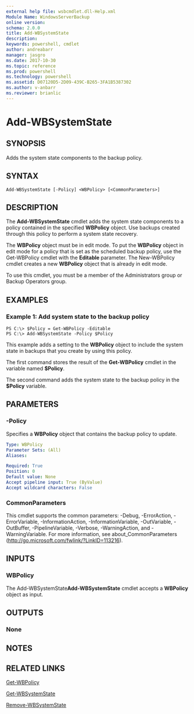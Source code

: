 ```yaml
---
external help file: wsbcmdlet.dll-Help.xml
Module Name: WindowsServerBackup
online version: 
schema: 2.0.0
title: Add-WBSystemState
description: 
keywords: powershell, cmdlet
author: andreabarr
manager: jasgro
ms.date: 2017-10-30
ms.topic: reference
ms.prod: powershell
ms.technology: powershell
ms.assetid: D07120D5-2D09-439C-B265-3FA1B5387302
ms.author: v-anbarr
ms.reviewer: brianlic
---
```


# Add-WBSystemState

## SYNOPSIS
Adds the system state components to the backup policy.

## SYNTAX

```
Add-WBSystemState [-Policy] <WBPolicy> [<CommonParameters>]
```

## DESCRIPTION
The **Add-WBSystemState** cmdlet adds the system state components to a policy contained in the specified **WBPolicy** object.
Use backups created through this policy to perform a system state recovery.

The **WBPolicy** object must be in edit mode.
To put the **WBPolicy** object in edit mode for a policy that is set as the scheduled backup policy, use the Get-WBPolicy cmdlet with the **Editable** parameter.
The New-WBPolicy cmdlet creates a new **WBPolicy** object that is already in edit mode.

To use this cmdlet, you must be a member of the Administrators group or Backup Operators group.

## EXAMPLES

### Example 1: Add system state to the backup policy
```
PS C:\> $Policy = Get-WBPolicy -Editable
PS C:\> Add-WBSystemState -Policy $Policy
```

This example adds a setting to the **WBPolicy** object to include the system state in backups that you create by using this policy.

The first command stores the result of the **Get-WBPolicy** cmdlet in the variable named **$Policy**.

The second command adds the system state to the backup policy in the **$Policy** variable.

## PARAMETERS

### -Policy
Specifies a **WBPolicy** object that contains the backup policy to update.

```yaml
Type: WBPolicy
Parameter Sets: (All)
Aliases: 

Required: True
Position: 0
Default value: None
Accept pipeline input: True (ByValue)
Accept wildcard characters: False
```

### CommonParameters
This cmdlet supports the common parameters: -Debug, -ErrorAction, -ErrorVariable, -InformationAction, -InformationVariable, -OutVariable, -OutBuffer, -PipelineVariable, -Verbose, -WarningAction, and -WarningVariable. For more information, see about_CommonParameters (http://go.microsoft.com/fwlink/?LinkID=113216).

## INPUTS

### WBPolicy
The Add-WBSystemState**Add-WBSystemState** cmdlet accepts a **WBPolicy** object as input.

## OUTPUTS

### None

## NOTES

## RELATED LINKS

[Get-WBPolicy](./Get-WBPolicy.md)

[Get-WBSystemState](./Get-WBSystemState.md)

[Remove-WBSystemState](./Remove-WBSystemState.md)

